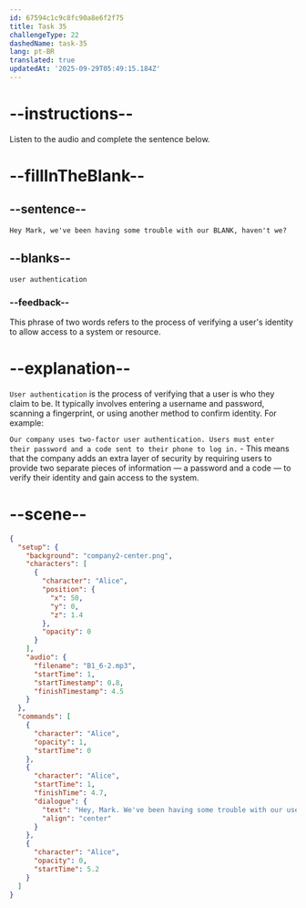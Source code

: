 ```yaml
---
id: 67594c1c9c8fc90a8e6f2f75
title: Task 35
challengeType: 22
dashedName: task-35
lang: pt-BR
translated: true
updatedAt: '2025-09-29T05:49:15.184Z'
---
```


<!-- (audio) Alice: Hey Mark, we've been having some trouble with our user authentication, haven't we? -->

# --instructions--

Listen to the audio and complete the sentence below.

# --fillInTheBlank--

## --sentence--

`Hey Mark, we've been having some trouble with our BLANK, haven't we?`

## --blanks--

`user authentication`

### --feedback--

This phrase of two words refers to the process of verifying a user's identity to allow access to a system or resource.

# --explanation--

`User authentication` is the process of verifying that a user is who they claim to be. It typically involves entering a username and password, scanning a fingerprint, or using another method to confirm identity. For example:

`Our company uses two-factor user authentication. Users must enter their password and a code sent to their phone to log in.` - This means that the company adds an extra layer of security by requiring users to provide two separate pieces of information — a password and a code — to verify their identity and gain access to the system.

# --scene--

```json
{
  "setup": {
    "background": "company2-center.png",
    "characters": [
      {
        "character": "Alice",
        "position": {
          "x": 50,
          "y": 0,
          "z": 1.4
        },
        "opacity": 0
      }
    ],
    "audio": {
      "filename": "B1_6-2.mp3",
      "startTime": 1,
      "startTimestamp": 0.8,
      "finishTimestamp": 4.5
    }
  },
  "commands": [
    {
      "character": "Alice",
      "opacity": 1,
      "startTime": 0
    },
    {
      "character": "Alice",
      "startTime": 1,
      "finishTime": 4.7,
      "dialogue": {
        "text": "Hey, Mark. We've been having some trouble with our user authentication, haven't we?",
        "align": "center"
      }
    },
    {
      "character": "Alice",
      "opacity": 0,
      "startTime": 5.2
    }
  ]
}
```

